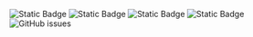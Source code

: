 ![Static Badge](https://img.shields.io/badge/blacklists-60-000000) ![Static Badge](https://img.shields.io/badge/blacklisted-2549938-cc0000) ![Static Badge](https://img.shields.io/badge/whitelisted-2244-00CC00) ![Static Badge](https://img.shields.io/badge/streaming_blacklist-28107-000000) ![GitHub issues](https://img.shields.io/github/issues/fabriziosalmi/blacklists)
